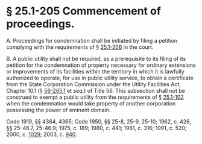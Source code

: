 # § 25.1-205 Commencement of proceedings.

<p>A. Proceedings for condemnation shall be initiated by filing a petition complying with the requirements of § <a href='http://law.lis.virginia.gov/vacode/25.1-206/'>25.1-206</a> in the court.</p><p>B. A public utility shall not be required, as a prerequisite to its filing of its petition for the condemnation of property necessary for ordinary extensions or improvements of its facilities within the territory in which it is lawfully authorized to operate, for use in public utility service, to obtain a certificate from the State Corporation Commission under the Utility Facilities Act, Chapter 10.1 (§ <a href='http://law.lis.virginia.gov/vacode/56-265.1/'>56-265.1</a> et seq.) of Title 56. This subsection shall not be construed to exempt a public utility from the requirements of § <a href='http://law.lis.virginia.gov/vacode/25.1-102/'>25.1-102</a> when the condemnation would take property of another corporation possessing the power of eminent domain.</p><p>Code 1919, §§ 4364, 4365; Code 1950, §§ 25-8, 25-9, 25-10; 1962, c. 426, §§ 25-46.7, 25-46.9; 1975, c. 189; 1980, c. 441; 1981, c. 316; 1991, c. 520; 2000, c. <a href='http://lis.virginia.gov/cgi-bin/legp604.exe?001+ful+CHAP1029'>1029</a>; 2003, c. <a href='http://lis.virginia.gov/cgi-bin/legp604.exe?031+ful+CHAP0940'>940</a>.</p>